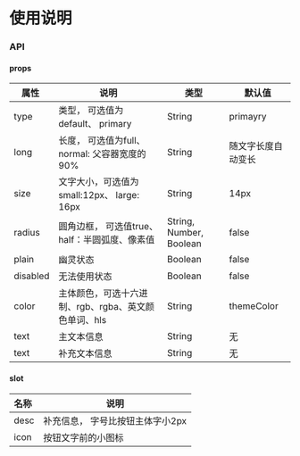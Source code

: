 # 使用说明

### API

#### props

| 属性  | 说明 | 类型 | 默认值|
| ----- |-----------| -----| -----|
| type | 类型， 可选值为default、 primary | String | primayry |
| long | 长度， 可选值为full、 normal: 父容器宽度的90% | String | 随文字长度自动变长 |
| size | 文字大小，可选值为small:12px、 large: 16px | String | 14px |
| radius | 圆角边框， 可选值true、half：半圆弧度、像素值 | String, Number, Boolean | false |
| plain | 幽灵状态 | Boolean | false |
| disabled | 无法使用状态 | Boolean | false |
| color | 主体颜色，可选十六进制、rgb、rgba、英文颜色单词、hls | String | themeColor |
| text | 主文本信息 | String | 无 |
| text | 补充文本信息 | String | 无 |


#### slot
| 名称  | 说明 |
| ----- |-----------|
| desc | 补充信息， 字号比按钮主体字小2px |
| icon | 按钮文字前的小图标 |






